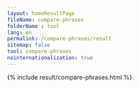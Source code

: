 ```yaml
---
layout: homeResultPage
fileName: compare-phrases
folderName : tool
lang: en
permalink: /compare-phrases/result
sitemap: false
tool: compare-phrases
nointernationalization: true
---
```

{% include result/compare-phrases.html %}

<script src="/js/difference.js"></script>
<script src="/js/result/compare-phrases.js" data-foldername="{{page.folderName}}" data-lang="{{page.lang}}"></script>